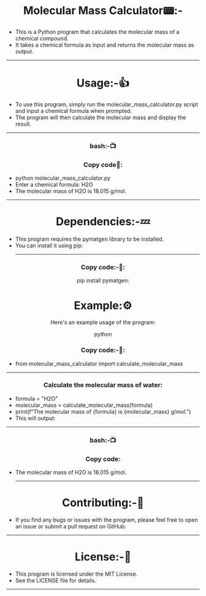 <h1 align="center"> Molecular Mass Calculator📟:-</h1>

- This is a Python program that calculates the molecular mass of a chemical compound. 
- It takes a chemical formula as input and returns the molecular mass as output.
<hr>
<h1 align="center">Usage:-👍</h1>

- To use this program, simply run the molecular_mass_calculator.py script and input a chemical formula when prompted.
- The program will then calculate the molecular mass and display the result.
 <hr>
<h3 align=" center" >bash:-📺 </h3>
<h3 align=" center" >Copy code📙:</h3>


- python molecular_mass_calculator.py
- Enter a chemical formula: H2O
- The molecular mass of H2O is 18.015 g/mol.
<hr>
<h1 align="center">Dependencies:-💤</h1>

- This program requires the pymatgen library to be installed.
-  You can install it using pip:<hr>
<h3 align=" center" >Copy code:-📙:</h3>

<p align=" center"> pip install pymatgen:</p>
<h1 align="center">Example:⚙️</h1>

<p align=" center" >Here's an example usage of the program:</p>


<p align=" center" >python</p>
<h3 align=" center" >Copy code:-📙:</h3>

- from molecular_mass_calculator import calculate_molecular_mass
<hr>
<h3 align=" center" >Calculate the molecular mass of water:</h3>

- formula = "H2O"
- molecular_mass = calculate_molecular_mass(formula)
- print(f"The molecular mass of {formula} is {molecular_mass} g/mol.")
- This will output:
<hr>
<h3 align=" center" >bash:-📺 </h3>
<h3 align=" center" >Copy code:</h3>

- The molecular mass of H2O is 18.015 g/mol.<hr>
<h1 align="center">Contributing:-🧾</h1>

- If you find any bugs or issues with the program, please feel free to open an issue or submit a pull request on GitHub.
<hr>
<h1 align="center">License:-📙</h1>

- This program is licensed under the MIT License. 
- See the LICENSE file for details.
<hr>
